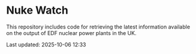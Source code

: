 # Nuke Watch

This repository includes code for retrieving the latest information available on the output of EDF nuclear power plants in the UK.

Last updated: 2025-10-06 12:33